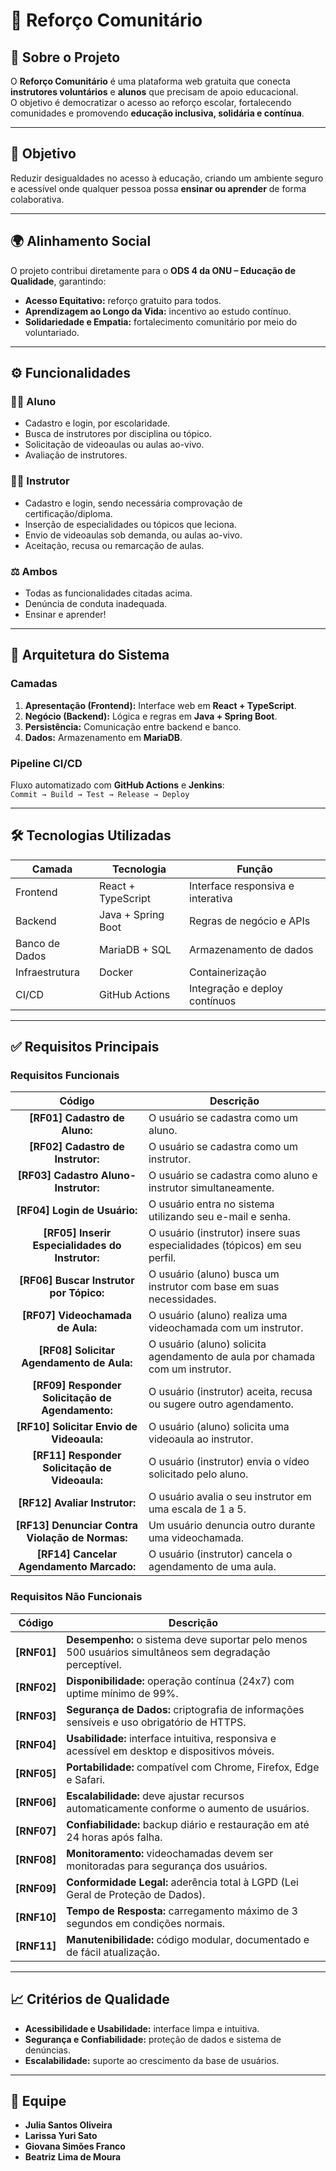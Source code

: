 # 📘 Reforço Comunitário

## 📖 Sobre o Projeto
O **Reforço Comunitário** é uma plataforma web gratuita que conecta **instrutores voluntários** e **alunos** que precisam de apoio educacional.  
O objetivo é democratizar o acesso ao reforço escolar, fortalecendo comunidades e promovendo **educação inclusiva, solidária e contínua**.

---

## 🎯 Objetivo
Reduzir desigualdades no acesso à educação, criando um ambiente seguro e acessível onde qualquer pessoa possa **ensinar ou aprender** de forma colaborativa.

---

## 🌍 Alinhamento Social
O projeto contribui diretamente para o **ODS 4 da ONU – Educação de Qualidade**, garantindo:

- **Acesso Equitativo:** reforço gratuito para todos.
- **Aprendizagem ao Longo da Vida:** incentivo ao estudo contínuo.
- **Solidariedade e Empatia:** fortalecimento comunitário por meio do voluntariado.

---

## ⚙️ Funcionalidades

### 👩‍🎓 Aluno
- Cadastro e login, por escolaridade.  
- Busca de instrutores por disciplina ou tópico.  
- Solicitação de videoaulas ou aulas ao-vivo.  
- Avaliação de instrutores.  

### 👨‍🏫 Instrutor
- Cadastro e login, sendo necessária comprovação de certificação/diploma.  
- Inserção de especialidades ou tópicos que leciona.  
- Envio de videoaulas sob demanda, ou aulas ao-vivo.  
- Aceitação, recusa ou remarcação de aulas.  

### ⚖️ Ambos
- Todas as funcionalidades citadas acima.
- Denúncia de conduta inadequada.
- Ensinar e aprender!

---

## 🧱 Arquitetura do Sistema

### Camadas
1. **Apresentação (Frontend):** Interface web em **React + TypeScript**.  
2. **Negócio (Backend):** Lógica e regras em **Java + Spring Boot**.  
3. **Persistência:** Comunicação entre backend e banco.  
4. **Dados:** Armazenamento em **MariaDB**.  

### Pipeline CI/CD
Fluxo automatizado com **GitHub Actions** e **Jenkins**:  
`Commit → Build → Test → Release → Deploy`

---

## 🛠️ Tecnologias Utilizadas

| Camada | Tecnologia | Função |
|--------|-------------|--------|
| Frontend | React + TypeScript | Interface responsiva e interativa |
| Backend | Java + Spring Boot | Regras de negócio e APIs |
| Banco de Dados | MariaDB + SQL | Armazenamento de dados |
| Infraestrutura | Docker | Containerização |
| CI/CD | GitHub Actions | Integração e deploy contínuos |

---

## ✅ Requisitos Principais

### Requisitos Funcionais

| Código | Descrição |
|:-------:|------------|
| **[RF01] Cadastro de Aluno:** | O usuário se cadastra como um aluno. |
| **[RF02] Cadastro de Instrutor:** | O usuário se cadastra como um instrutor. |
| **[RF03] Cadastro Aluno-Instrutor:** | O usuário se cadastra como aluno e instrutor simultaneamente. |
| **[RF04] Login de Usuário:** | O usuário entra no sistema utilizando seu e-mail e senha. |
| **[RF05] Inserir Especialidades do Instrutor:** | O usuário (instrutor) insere suas especialidades (tópicos) em seu perfil. |
| **[RF06] Buscar Instrutor por Tópico:** | O usuário (aluno) busca um instrutor com base em suas necessidades. |
| **[RF07] Videochamada de Aula:** | O usuário (aluno) realiza uma videochamada com um instrutor. |
| **[RF08] Solicitar Agendamento de Aula:** | O usuário (aluno) solicita agendamento de aula por chamada com um instrutor. |
| **[RF09] Responder Solicitação de Agendamento:** | O usuário (instrutor) aceita, recusa ou sugere outro agendamento. |
| **[RF10] Solicitar Envio de Videoaula:** | O usuário (aluno) solicita uma videoaula ao instrutor. |
| **[RF11] Responder Solicitação de Videoaula:** | O usuário (instrutor) envia o vídeo solicitado pelo aluno. |
| **[RF12] Avaliar Instrutor:** | O usuário avalia o seu instrutor em uma escala de 1 a 5. |
| **[RF13] Denunciar Contra Violação de Normas:** | Um usuário denuncia outro durante uma videochamada. |
| **[RF14] Cancelar Agendamento Marcado:** | O usuário (instrutor) cancela o agendamento de uma aula. |


### Requisitos Não Funcionais

| Código | Descrição |
|:-------:|------------|
| **[RNF01]** | **Desempenho:** o sistema deve suportar pelo menos 500 usuários simultâneos sem degradação perceptível. |
| **[RNF02]** | **Disponibilidade:** operação contínua (24x7) com uptime mínimo de 99%. |
| **[RNF03]** | **Segurança de Dados:** criptografia de informações sensíveis e uso obrigatório de HTTPS. |
| **[RNF04]** | **Usabilidade:** interface intuitiva, responsiva e acessível em desktop e dispositivos móveis. |
| **[RNF05]** | **Portabilidade:** compatível com Chrome, Firefox, Edge e Safari. |
| **[RNF06]** | **Escalabilidade:** deve ajustar recursos automaticamente conforme o aumento de usuários. |
| **[RNF07]** | **Confiabilidade:** backup diário e restauração em até 24 horas após falha. |
| **[RNF08]** | **Monitoramento:** videochamadas devem ser monitoradas para segurança dos usuários. |
| **[RNF09]** | **Conformidade Legal:** aderência total à LGPD (Lei Geral de Proteção de Dados). |
| **[RNF10]** | **Tempo de Resposta:** carregamento máximo de 3 segundos em condições normais. |
| **[RNF11]** | **Manutenibilidade:** código modular, documentado e de fácil atualização. |

---

## 📈 Critérios de Qualidade
- **Acessibilidade e Usabilidade:** interface limpa e intuitiva.  
- **Segurança e Confiabilidade:** proteção de dados e sistema de denúncias.  
- **Escalabilidade:** suporte ao crescimento da base de usuários.  

---

## 👥 Equipe

- **Julia Santos Oliveira**
- **Larissa Yuri Sato**
- **Giovana Simões Franco**
- **Beatriz Lima de Moura**
